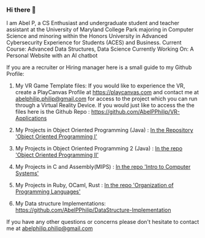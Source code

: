 ### Hi there 👋
I am Abel P, a CS Enthusiast and undergraduate student and teacher assistant at the University of Maryland College Park majoring in Computer Science and minoring within the Honors University in Advanced Cybersecurity Experience for Students (ACES) and Business.
Current Course: Advanced Data Structures, Data Science
Currently Working On: A Personal Website with an AI chatbot

If you are a recruiter or Hiring manager here is a small guide to my Github Profile:
1. My VR Game Template files:
If you would like to experience the VR, create a PlayCanvas Profile at https://playcanvas.com and contact me at abelphilip.philip@gmail.com for access to the project which you can run through a Virtual Reality Device. 
If you would just like to access the the files here is the Github Repo : https://github.com/AbelPPhilip/VR-Applications

2. My Projects in Object Oriented Programming (Java) :  [In the Repository 'Object Oriented Programming I'](https://github.com/AbelPPhilip/Object-Oriented-Programming-I)
3. My Projects in Object Oriented Programming 2 (Java) : [In the repo 'Object Oriented Programming II' ](https://github.com/AbelPPhilip/Object-Oriented-Programming-II)
4. My Projects in C and Assembly(MIPS) : [In the repo 'Intro to Computer Systems'](https://github.com/AbelPPhilip/Computer-Systems)
5. My Projects in Ruby, OCaml, Rust : [In the repo 'Organization of Programming Languages'](https://github.com/AbelPPhilip/Organization-of-Programming-Languages)
7. My Data structure Implementations:  https://github.com/AbelPPhilip/DataStructure-Implementation

If you have any other questions or concerns please don't hesitate to contact me at abelphilip.philip@gmail.com 


